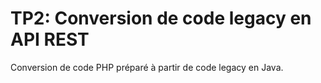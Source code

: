 # TP2: Conversion de code legacy en API REST 

Conversion de code PHP préparé à partir de code legacy en Java.
